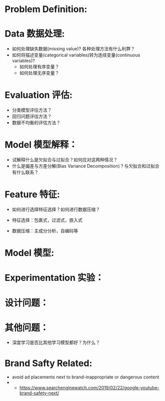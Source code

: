 Problem Definition:
======

Data 数据处理:
======
 * 如何处理缺失数据(missing value)? 各种处理方法有什么利弊？
 * 如何将描述变量(categorical variables)转为连续变量(continuous variables)?
   * 如何处理有序变量？
   * 如何处理无序变量？
   
Evaluation 评估:
=======
  * 分类模型评估方法？
  * 回归问题评估方法？
  * 数据不均衡的评估方法？
  
Model 模型解释：
=======

  * 试解释什么是欠拟合与过拟合？如何应对这两种情况？
  * 什么是偏差与方差分解(Bias Variance Decomposition)？与欠拟合和过拟合有什么联系？
  
  
  
Feature 特征:
======

  * 如何进行选择特征选择？如何进行数据压缩？
  
  * 特征选择：包裹式，过滤式，嵌入式
  * 数据压缩：主成分分析，自编码等

Model 模型:
=======

Experimentation 实验：
=======



设计问题：
========


其他问题：
========
 * 深度学习是否比其他学习模型都好？为什么？
 
 
Brand Safty Related:
=======
  * avoid ad placements next to brand-inappropriate or dangerous content
  * * https://www.searchenginewatch.com/2019/02/22/google-youtube-brand-safety-next/
  


